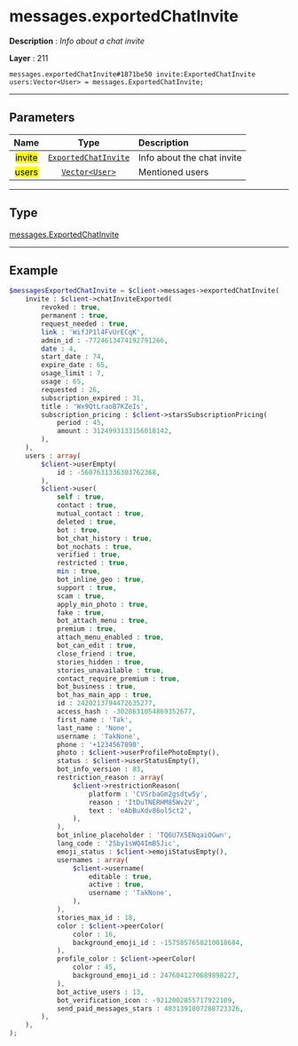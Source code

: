 # messages.exportedChatInvite

**Description** : *Info about a chat invite*

**Layer** : 211

```tl
messages.exportedChatInvite#1871be50 invite:ExportedChatInvite users:Vector<User> = messages.ExportedChatInvite;
```

---

## Parameters

| Name | Type | Description |
| :---: | :---: | :--- |
| <mark>invite</mark> | [`ExportedChatInvite`](type/ExportedChatInvite) | Info about the chat invite |
| <mark>users</mark> | [`Vector<User>`](type/User) | Mentioned users |

---

## Type

[messages.ExportedChatInvite](type/messages.ExportedChatInvite)

---

## Example

```php
$messagesExportedChatInvite = $client->messages->exportedChatInvite(
	invite : $client->chatInviteExported(
		revoked : true,
		permanent : true,
		request_needed : true,
		link : 'WifJP1l4FvUrECqK',
		admin_id : -7724613474192791266,
		date : 4,
		start_date : 74,
		expire_date : 65,
		usage_limit : 7,
		usage : 65,
		requested : 26,
		subscription_expired : 31,
		title : 'Wx9QtLraoB7KZeIs',
		subscription_pricing : $client->starsSubscriptionPricing(
			period : 45,
			amount : 3124993133156018142,
		),
	),
	users : array(
		$client->userEmpty(
			id : -5607631336303762368,
		),
		$client->user(
			self : true,
			contact : true,
			mutual_contact : true,
			deleted : true,
			bot : true,
			bot_chat_history : true,
			bot_nochats : true,
			verified : true,
			restricted : true,
			min : true,
			bot_inline_geo : true,
			support : true,
			scam : true,
			apply_min_photo : true,
			fake : true,
			bot_attach_menu : true,
			premium : true,
			attach_menu_enabled : true,
			bot_can_edit : true,
			close_friend : true,
			stories_hidden : true,
			stories_unavailable : true,
			contact_require_premium : true,
			bot_business : true,
			bot_has_main_app : true,
			id : 2420213794472635277,
			access_hash : -3028631054869352677,
			first_name : 'Tak',
			last_name : 'None',
			username : 'TakNone',
			phone : '+1234567890',
			photo : $client->userProfilePhotoEmpty(),
			status : $client->userStatusEmpty(),
			bot_info_version : 83,
			restriction_reason : array(
				$client->restrictionReason(
					platform : 'CVSrbaGm2gsdtw5y',
					reason : 'ItDuTNERHM85Wv2V',
					text : 'eAbBuXdv86ol5ct2',
				),
			),
			bot_inline_placeholder : 'TQ6U7X5ENqaiOGwn',
			lang_code : '2Sby1sWQ4ImB5Jic',
			emoji_status : $client->emojiStatusEmpty(),
			usernames : array(
				$client->username(
					editable : true,
					active : true,
					username : 'TakNone',
				),
			),
			stories_max_id : 18,
			color : $client->peerColor(
				color : 16,
				background_emoji_id : -1575857650210018684,
			),
			profile_color : $client->peerColor(
				color : 45,
				background_emoji_id : 2476041270689898227,
			),
			bot_active_users : 13,
			bot_verification_icon : -9212002855717922109,
			send_paid_messages_stars : 4831391807288723326,
		),
	),
);
```